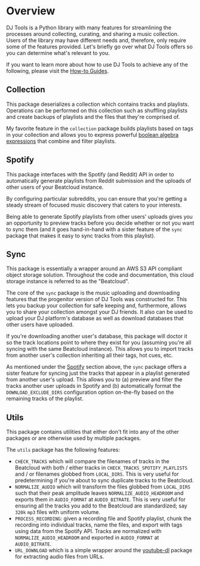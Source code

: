 # Overview
DJ Tools is a Python library with many features for streamlining the processes around collecting, curating, and sharing a music collection. Users of the library may have different needs and, therefore, only require some of the features provided. Let's briefly go over what DJ Tools offers so you can determine what's relevant to you.

If you want to learn more about how to use DJ Tools to achieve any of the following, please visit the [How-to Guides](../../how_to_guides/index.md).

## Collection
This package deserializes a collection which contains tracks and playlists. Operations can be performed on this collection such as shuffling playlists and create backups of playlists and the files that they're comprised of.

My favorite feature in the `collection` package builds playlists based on tags in your collection and allows you to express powerful [boolean algebra expressions](https://en.wikipedia.org/wiki/Set_theory#Basic_concepts_and_notation) that combine and filter playlists.

## Spotify
This package interfaces with the Spotify (and Reddit) API in order to automatically generate playlists from Reddit submission and the uploads of other users of your Beatcloud instance.

By configuring particular subreddits, you can ensure that you're getting a steady stream of focused music discovery that caters to your interests.

Being able to generate Spotify playlists from other users' uploads gives you an opportunity to preview tracks before you decide whether or not you want to sync them (and it goes hand-in-hand with a sister feature of the `sync` package that makes it easy to sync tracks from this playlist).

## Sync
This package is essentially a wrapper around an AWS S3 API compliant object storage solution. Throughout the code and documentation, this cloud storage instance is referred to as the "Beatcloud".

The core of the `sync` package is the music uploading and downloading features that the progenitor version of DJ Tools was constructed for. This lets you backup your collection for safe keeping and, furthermore, allows you to share your collection amongst your DJ friends. It also can be used to upload your DJ platform's database as well as download databases that other users have uploaded.

If you're downloading another user's database, this package will doctor it so the track locations point to where they exist for you (assuming you're all syncing with the same Beatcloud instance). This allows you to import tracks from another user's collection inheriting all their tags, hot cues, etc.

As mentioned under the [Spotify](#spotify) section above, the `sync` package offers a sister feature for syncing just the tracks that appear in a playlist generated from another user's upload. This allows you to (a) preview and filter the tracks another user uploads in Spotify and (b) automatically format the `DOWNLOAD_EXCLUDE_DIRS` configuration option on-the-fly based on the remaining tracks of the playlist.

## Utils
This package contains utilities that either don't fit into any of the other packages or are otherwise used by multiple packages.

The `utils` package has the following features:

-  `CHECK_TRACKS` which will compare the filenames of tracks in the Beatcloud with both / either tracks in `CHECK_TRACKS_SPOTIFY_PLAYLISTS` and / or filenames globbed from `LOCAL_DIRS`. This is very useful for predetermining if you're about to sync duplicate tracks to the Beatcloud.
- `NORMALIZE_AUDIO` which will transform the files globbed from `LOCAL_DIRS` such that their peak amplitude leaves `NORMALIZE_AUDIO_HEADROOM` and exports them in `AUDIO_FORMAT` at `AUDIO_BITRATE`. This is very useful for ensuring all the tracks you add to the Beatcloud are standardized; say `320k` `mp3` files with uniform volume.
- `PROCESS_RECORDING`: given a recording file and Spotify playlist, chunk the recording into individual tracks, name the files, and export with tags using data from the Spotify API. Tracks are normalized with `NORMALIZE_AUDIO_HEADROOM` and exported in `AUDIO_FORMAT` at `AUDIO_BITRATE`.
- `URL_DOWNLOAD` which is a simple wrapper around the [youtube-dl](https://github.com/ytdl-org/youtube-dl) package for extracting audio files from URLs.
